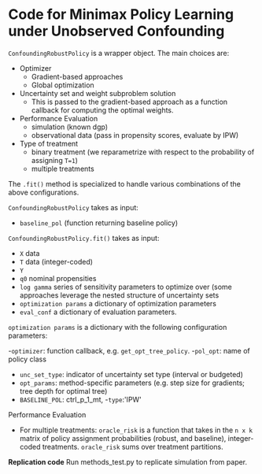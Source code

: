 # Code for Minimax Policy Learning under Unobserved Confounding 



```ConfoundingRobustPolicy``` is a wrapper object. The main choices are: 
- Optimizer
  - Gradient-based approaches
  - Global optimization
- Uncertainty set and weight subproblem solution
  - This is passed to the gradient-based approach as a function callback for computing the optimal weights. 
- Performance Evaluation
  - simulation (known dgp) 
  - observational data (pass in propensity scores, evaluate by IPW) 
- Type of treatment
  - binary treatment (we reparametrize with respect to the probability of assigning ```T=1```)
  - multiple treatments
  
  
The ```.fit()``` method is specialized to handle various combinations of the above configurations. 

```ConfoundingRobustPolicy``` takes as input: 
- ```baseline_pol``` (function returning baseline policy) 


```ConfoundingRobustPolicy.fit()``` takes as input: 
- ```X``` data
- ```T``` data (integer-coded) 
- ```Y```
- ```q0``` nominal propensities
- ```log gamma``` series of sensitivity parameters to optimize over (some approaches leverage the nested structure of uncertainty sets
- ```optimization params``` a dictionary of optimization parameters
- ```eval_conf``` a dictionary of evaluation parameters. 

 ```optimization params``` is a dictionary with the following configuration parameters: 
 
-```optimizer```: function callback, e.g. ```get_opt_tree_policy```.
-```pol_opt```: name of policy class 
- ```unc_set_type```: indicator of uncertainty set type (interval or budgeted) 
- ```opt_params```: method-specific parameters (e.g. step size for gradients; tree depth for optimal tree) 
- ```BASELINE_POL```: ctrl_p_1_mt, 
-```type```:'IPW'

Performance Evaluation 
- For multiple treatments: ```oracle_risk``` is a function that takes in the ``` n x k ``` matrix of policy assignment probabilities (robust, and baseline), integer-coded treatments. ```oracle_risk``` sums over treatment partitions. 
  
**Replication code**
Run methods_test.py to replicate simulation from paper. 

